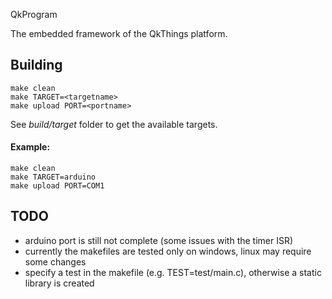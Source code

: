  QkProgram

The embedded framework of the QkThings platform.

## Building

	make clean
	make TARGET=<targetname>
	make upload PORT=<portname>

See _build/target_ folder to get the available targets.

#### Example:
	make clean
	make TARGET=arduino
	make upload PORT=COM1

## TODO

* arduino port is still not complete (some issues with the timer ISR)
* currently the makefiles are tested only on windows, linux may require some changes
* specify a test in the makefile (e.g. TEST=test/main.c), otherwise a static library is created

